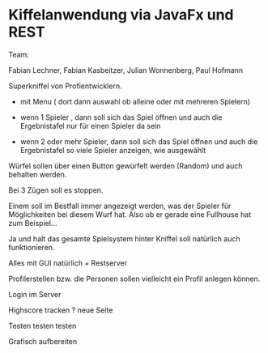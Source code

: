 # Kiffelanwendung via JavaFx und REST


Team: 

Fabian Lechner, 
Fabian Kasbeitzer, 
Julian Wonnenberg, 
Paul Hofmann 



Superkniffel von Profientwicklern. 

- mit Menu 
( dort dann auswahl ob alleine oder mit mehreren Spielern) 

- wenn 1 Spieler , 
dann soll sich das Spiel öffnen und auch die Ergebnistafel nur für einen Spieler da sein 

- wenn 2 oder mehr Spieler, 
dann soll sich das Spiel öffnen und auch die Ergebnistafel so viele Spieler anzeigen, wie ausgewählt 

Würfel sollen über einen Button gewürfelt werden (Random) und auch behalten werden. 

Bei 3 Zügen soll es stoppen. 

Einem soll im Bestfall immer angezeigt werden, was der Spieler für Möglichkeiten bei diesem Wurf hat. 
Also ob er gerade eine Fullhouse hat zum Beispiel... 

Ja und halt das gesamte Spielsystem hinter Kniffel soll natürlich auch funktionieren. 

Alles mit GUI natürlich + Restserver

Profilerstellen bzw. die Personen sollen vielleicht ein Profil anlegen können.

Login im Server

Highscore tracken ? neue Seite

Testen testen testen

Grafisch aufbereiten


